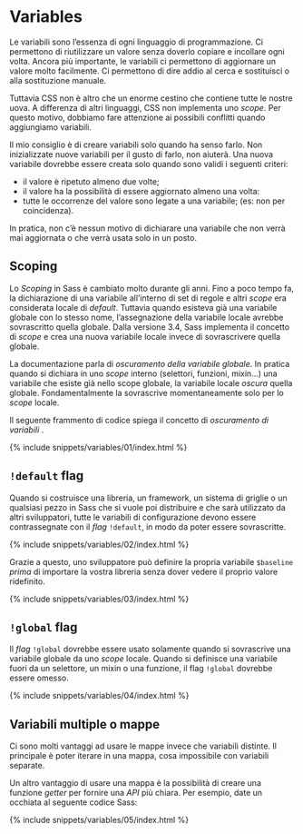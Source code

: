 
# Variables

Le variabili sono l’essenza di ogni linguaggio di programmazione. Ci permettono di riutilizzare un valore senza doverlo copiare e incollare ogni volta. Ancora più importante, le variabili ci permettono di aggiornare un valore molto facilmente. Ci permettono di dire addio al cerca e sostituisci o alla sostituzione manuale.

Tuttavia CSS non è altro che un enorme cestino che contiene tutte le nostre uova. A differenza di altri linguaggi, CSS non implementa uno _scope_. Per questo motivo, dobbiamo fare attenzione ai possibili conflitti quando aggiungiamo variabili.

Il mio consiglio è di creare variabili solo quando ha senso farlo. Non inizializzate nuove variabili per il gusto di farlo, non aiuterà. Una nuova variabile dovrebbe essere creata solo quando sono validi i seguenti criteri:

* il valore è ripetuto almeno due volte;
* il valore ha la possibilità di essere aggiornato almeno una volta:
* tutte le occorrenze del valore sono legate a una variabile; (es: non per coincidenza).

In pratica, non c’è nessun motivo di dichiarare una variabile che non verrà mai aggiornata o che verrà usata solo in un posto.

## Scoping

Lo _Scoping_ in Sass è cambiato molto durante gli anni. Fino a poco tempo fa, la dichiarazione di una variabile all’interno di set di regole e altri _scope_ era considerata locale di _default_. Tuttavia quando esisteva già una variabile globale con lo stesso nome, l’assegnazione della variabile locale avrebbe sovrascritto quella globale. Dalla versione 3.4, Sass implementa il concetto di _scope_ e crea una nuova variabile locale invece di sovrascrivere quella globale.

La documentazione parla di *oscuramento della variabile globale*. In pratica quando si dichiara in uno _scope_ interno (selettori, funzioni, mixin...) una variabile che esiste già nello scope globale, la variabile locale *oscura* quella globale. Fondamentalmente la sovrascrive momentaneamente solo per lo _scope_ locale.

Il seguente frammento di codice spiega il concetto di *oscuramento di variabili* .

{% include snippets/variables/01/index.html %}

## `!default` flag

Quando si costruisce una libreria, un framework, un sistema di griglie o un qualsiasi pezzo in Sass che si vuole poi distribuire e che sarà utilizzato da altri sviluppatori, tutte le variabili di configurazione devono essere contrassegnate con il _flag_ `!default`, in modo da poter essere sovrascritte.

{% include snippets/variables/02/index.html %}

Grazie a questo, uno sviluppatore può definire la propria variabile `$baseline` *prima* di importare la vostra libreria senza dover vedere il proprio valore ridefinito.

{% include snippets/variables/03/index.html %}

## `!global` flag

Il _flag_ `!global` dovrebbe essere usato solamente quando si sovrascrive una variabile globale da uno _scope_ locale. Quando si definisce una variabile fuori da un selettore, un mixin o una funzione, il flag `!global` dovrebbe essere omesso.

{% include snippets/variables/04/index.html %}

## Variabili multiple o mappe

Ci sono molti vantaggi ad usare le mappe invece che variabili distinte. Il principale è poter iterare in una mappa, cosa impossibile con variabili separate.

Un altro vantaggio di usare una mappa è la possibilità di creare una funzione _getter_ per fornire una _API_ più chiara. Per esempio, date un occhiata al seguente codice Sass:

{% include snippets/variables/05/index.html %}
